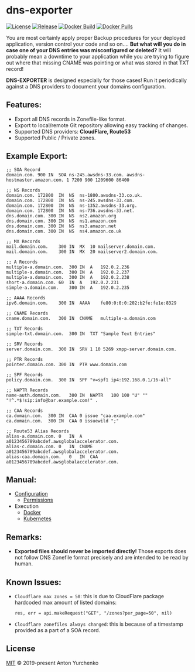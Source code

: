# dns-exporter
[![License](https://img.shields.io/github/license/anton-yurchenko/dns-exporter?style=flat-square)](LICENSE.md) [![Release](https://img.shields.io/github/v/release/anton-yurchenko/dns-exporter?style=flat-square)](https://github.com/anton-yurchenko/dns-exporter/releases/latest) [![Docker Build](https://img.shields.io/docker/cloud/build/antonyurchenko/dns-exporter?style=flat-square)](https://hub.docker.com/r/antonyurchenko/dns-exporter) [![Docker Pulls](https://img.shields.io/docker/pulls/antonyurchenko/dns-exporter?style=flat-square)](https://hub.docker.com/r/antonyurchenko/dns-exporter)

You are most certainly apply proper Backup procedures for your deployed application, version control your code and so on.... **But what will you do in case one of your DNS entries was misconfigured or deleted?** It will probably mean a downtime to your application while you are trying to figure out where that missing CNAME was pointing or what was stored in that TXT record!  

**DNS-EXPORTER** is designed especially for those cases! Run it periodically against a DNS providers to document your domains configuration.

## Features:
- Export all DNS records in Zonefile-like format.  
- Export to local/remote Git repository allowing easy tracking of changes.  
- Supported DNS providers: **CloudFlare, Route53**
- Supported Public / Private zones.  

## Example Export:
```
;; SOA Record
domain.com.	900	IN	SOA	ns-245.awsdns-33.com. awsdns-hostmaster.amazon.com. 1 7200 900 1209600 86400

;; NS Records
domain.com.	172800	IN	NS	ns-1800.awsdns-33.co.uk.
domain.com.	172800	IN	NS	ns-245.awsdns-33.com.
domain.com.	172800	IN	NS	ns-1352.awsdns-33.org.
domain.com.	172800	IN	NS	ns-736.awsdns-33.net.
dns.domain.com.	300	IN	NS	ns2.amazon.org
dns.domain.com.	300	IN	NS	ns1.amazon.com
dns.domain.com.	300	IN	NS	ns3.amazon.net
dns.domain.com.	300	IN	NS	ns4.amazon.co.uk

;; MX Records
mail.domain.com.	300	IN	MX	10 mailserver.domain.com.
mail.domain.com.	300	IN	MX	20 mailserver2.domain.com.

;; A Records
multiple-a.domain.com.	300	IN	A	192.0.2.236
multiple-a.domain.com.	300	IN	A	192.0.2.237
multiple-a.domain.com.	300	IN	A	192.0.2.238
short-a.domain.com.	60	IN	A	192.0.2.231
simple-a.domain.com.	300	IN	A	192.0.2.235

;; AAAA Records
ipv6.domain.com.	300	IN	AAAA	fe80:0:0:0:202:b2fe:fe1e:8329

;; CNAME Records
cname.domain.com.	300	IN	CNAME	multiple-a.domain.com

;; TXT Records
simple-txt.domain.com.	300	IN	TXT	"Sample Text Entries"

;; SRV Records
server.domain.com.	300	IN	SRV	1 10 5269 xmpp-server.domain.com.

;; PTR Records
pointer.domain.com.	300	IN	PTR	www.domain.com

;; SPF Records
policy.domain.com.	300	IN	SPF	"v=spf1 ip4:192.168.0.1/16-all"

;; NAPTR Records
name-auth.domain.com.	300	IN	NAPTR	100 100 "U" "" "!^.*$!sip:info@bar.example.com!" .

;; CAA Records
ca.domain.com.	300	IN	CAA	0 issue "caa.example.com"
ca.domain.com.	300	IN	CAA	0 issuewild ";"

;; Route53 Alias Records
alias-a.domain.com.	0	IN	A	a0123456789abcdef.awsglobalaccelerator.com.
alias-c.domain.com.	0	IN	CNAME	a0123456789abcdef.awsglobalaccelerator.com.
alias-caa.domain.com.	0	IN	CAA	a0123456789abcdef.awsglobalaccelerator.com.

```

## Manual:
- [Configuration](docs/configuration.md)
  - [Permissions](docs/permissions.md)
- Execution
  - [Docker](docs/docker.md)
  - [Kubernetes](docs/kubernetes.md)

## Remarks:
- **Exported files should never be imported directly!** Those exports does not follow DNS Zonefile format precisely and are intended to be read by human.  

## Known Issues:
- `Cloudflare max zones = 50`: this is due to CloudFlare package hardcoded max amount of listed domains:
    ```golang 
    res, err = api.makeRequest("GET", "/zones?per_page=50", nil)
    ```
- `Cloudflare zonefiles always changed`: this is because of a timestamp provided as a part of a SOA record.

## License
[MIT](LICENSE.md) © 2019-present Anton Yurchenko